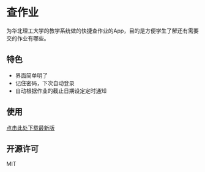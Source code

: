 # 查作业

为华北理工大学的教学系统做的快捷查作业的App，目的是方便学生了解还有需要交的作业有哪些。

## 特色

- 界面简单明了
- 记住密码，下次自动登录
- 自动根据作业的截止日期设定定时通知

## 使用

[点击此处下载最新版]()

## 开源许可

MIT